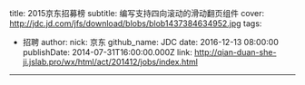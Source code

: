 title: 2015京东招募榜
subtitle: 编写支持四向滚动的滑动翻页组件
cover: http://jdc.jd.com/jfs/download/blobs/blob1437384634952.jpg
tags:
  - 招聘
author:
  nick: 京东
  github_name: JDC
date: 2016-12-13 08:00:00
publishDate: 2014-07-31T16:00:00.000Z
link: http://qian-duan-she-ji.jslab.pro/wx/html/act/201412/jobs/index.html

---